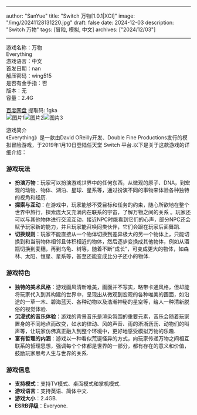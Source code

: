 
---
author: "SanYue"
title: "Switch 万物[1.0.1|XCI]"
image: "/img/20241128131220.jpg"
draft: false
date: 2024-12-03
description: "Switch 万物"
tags: [冒险, 模拟, 中文]
archives: ["2024/12/03"]

---

游戏名称：万物   
Everything    
游戏语言：中文  
首发日期：nan  
解压密码：wing515  
是否有金手指：否  
版本：无   
容量：2.4G

[百度网盘](https://pan.baidu.com/s/1hX4B-oUvLC54q0-yWQq4uw) 提取码: 1gka  
![图片1](/img/059bfa.jpg)![图片2](/img/6850e8.jpg)![图片3](/img/ce3edd.jpg)  

游戏简介  
《Everything》是一款由David OReilly开发、Double Fine Productions发行的模拟冒险游戏，于2019年1月10日登陆任天堂 Switch 平台.以下是关于这款游戏的详细介绍：

### 游戏玩法
- **扮演万物**：玩家可以扮演游戏世界中的任何东西，从微观的原子、DNA，到宏观的动物、物体、湖泊、星球、星系等，通过扮演不同的事物来体验各种独特的视角和经历.
- **探索与互动**：在游戏中，玩家能够不受目标和任务的约束，随心所欲地在整个世界中旅行，探索庞大又充满内在联系的宇宙，了解万物之间的关系 。玩家还可以与其他物体进行交流互动，接近NPC时能看到它们的心声，部分NPC还会赋予玩家新的能力，并且玩家能召唤同类伙伴，它们会跟在玩家后面舞蹈.
- **切换规则**：玩家不能直接从一个物体切换到差异极大的另一个物体上，只能切换到和当前物体相邻且体积相近的物体，然后逐步变换成其他物体，例如从酒瓶切换到麦穗，再到乌龟、树等，随着不断“成长”，可变成更大的物体，如森林、太阳、恒星、星系等，甚至还能变成比分子还小的物体.

### 游戏特色
- **独特的美术风格**：游戏画风清新唯美，画面并不写实，略带卡通风格，但却能将玩家代入到其构建的世界中，呈现出从微观到宏观的各种唯美的画面，如沿途的一草一木、碧海蓝天、各种动物以及浩瀚神秘的星空等，给人一种清新脱俗的视觉体验.
- **沉浸式的音乐体验**：游戏的背景音乐是渲染氛围的重要元素，音乐会随着玩家置身的不同地点而改变，如水的律动、风的声音、雨的淅淅沥沥、动物们的叫声等，让玩家仿佛真正融入到整个环境中，更好地感受模拟万物的乐趣.
- **富有哲理的内涵**：游戏以一种看似荒诞怪异的方式，向玩家传递万物之间相互联系的哲理思想，强调每个个体都是世界的一部分，都有存在的意义和价值，鼓励玩家思考人生与世界的关系.

### 游戏信息
- **支持模式**：支持TV模式、桌面模式和掌机模式.
- **游戏语言**：支持英语、简体中文.
- **游戏大小**：2.4GB.
- **ESRB评级**：Everyone.
 
